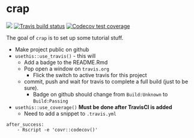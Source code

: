 
<!-- README.md is generated from README.Rmd. Please edit that file -->

# crap

<!-- badges: start -->

![](http://img.shields.io/badge/cool-useless-green.svg) [![Travis build
status](https://travis-ci.org/coolbutuseless/crap.svg?branch=master)](https://travis-ci.org/coolbutuseless/crap)
[![Codecov test
coverage](https://codecov.io/gh/coolbutuseless/crap/branch/master/graph/badge.svg)](https://codecov.io/gh/coolbutuseless/crap?branch=master)
<!-- badges: end -->

The goal of `crap` is to set up some tutorial stuff.

  - Make project public on github
  - `usethis::use_travis()` - this will
      - Add a badge to the README.Rmd
      - Pop open a window on `travis.org`
          - Flick the switch to active travis for this project
      - commit, push and wait for travis to complete a full build (just
        to be sure).
          - Badge on github should change from `Build:Unknown` to
            `Build:Passing`
  - `usethis::use_coverage()` **Must be done after TravisCI is added**
      - Need to add a snippet to `.travis.yml`

<!-- end list -->

    after_success:
        - Rscript -e 'covr::codecov()'
